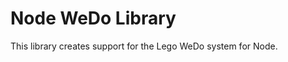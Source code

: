Node WeDo Library
=================

This library creates support for the Lego WeDo system for Node.

